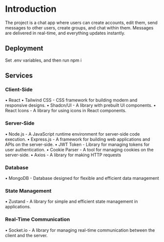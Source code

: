 # Introduction
The project is a chat app where users can create accounts, edit them, send messages to other users, create groups, and chat within them. Messages are delivered in real-time, and everything updates instantly.

## Deployment
Set .env variables, and then run npm i


## Services
### Client-Side
•	React
•	Tailwind CSS - CSS framework for building modern and responsive designs.
•	Shadcn/UI - A library with prebuilt UI components.
•	React Icons - A library for using icons in React components.

### Server-Side
•	Node.js - A JavaScript runtime environment for server-side code execution.
•	Express.js - A framework for building web applications and APIs on the server-side.
•	JWT Token - Library for managing tokens for user authentication.
•	Cookie Parser - A tool for managing cookies on the server-side.
•	Axios - A library for making HTTP requests

### Database
•	MongoDB - Database designed for flexible and efficient data management

### State Management
•	Zustand - A library for simple and efficient state management in applications.

### Real-Time Communication
•	Socket.io -  A library for managing real-time communication between the client and the server.

